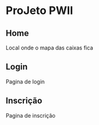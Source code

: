 # ProJeto PWII

## Home

Local onde o mapa das caixas fica

## Login

Pagina de login

## Inscrição

Pagina de inscrição
